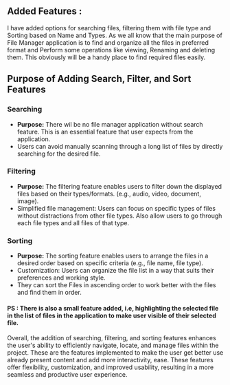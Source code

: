 ## Added Features : 

I have added options for searching files, filtering them with file type and Sorting based on Name and Types.
As we all know that the main purpose of File Manager application is to find and organize all the files in preferred format and Perform some operations like viewing, Renaming and deleting them. This obviously will be a handy place to find required files easily.

## Purpose of Adding Search, Filter, and Sort Features

### Searching
- **Purpose:** There wil be no file manager application without search feature. This is an essential feature that user expects from the application.
- Users can avoid manually scanning through a long list of files by directly searching for the desired file.

### Filtering
- **Purpose:** The filtering feature enables users to filter down the displayed files based on their types/formats. (e.g., audio, video, document, image).
- Simplified file management: Users can focus on specific types of files without distractions from other file types. Also allow users to go through each file types and all files of that type.

### Sorting
- **Purpose:** The sorting feature enables users to arrange the files in a desired order based on specific criteria (e.g., file name, file type).
- Customization: Users can organize the file list in a way that suits their preferences and working style.
- They can sort the Files in ascending order to work better with the files and find them in order.

#### PS : There is also a small feature added, i.e, highlighting the selected file in the list of files in the application to make user visible of their selected file. 

Overall, the addition of searching, filtering, and sorting features enhances the user's ability to efficiently navigate, locate, and manage files within the project. These are the features implemented to make the user get better use already present content and add more interactivity, ease. These features offer flexibility, customization, and improved usability, resulting in a more seamless and productive user experience.
